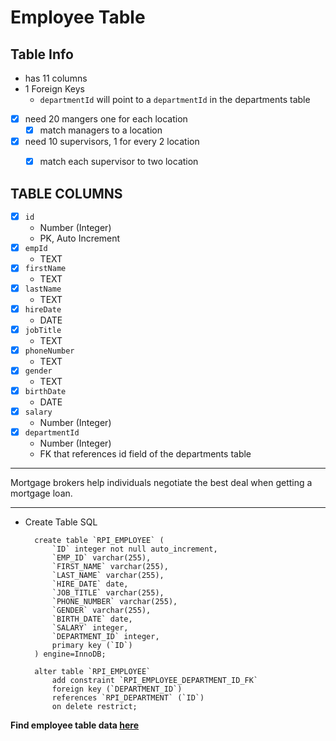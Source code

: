 # Employee Table


## Table Info
- has 11 columns
- 1 Foreign Keys
    - `departmentId` will point to a `departmentId` in the departments table
- [x] need 20 mangers one for each location
    - [x] match managers to a location
- [x] need 10 supervisors, 1 for every 2 location
    - [x] match each supervisor to two location


## TABLE COLUMNS
- [x] `id`
    - Number (Integer)
    - PK, Auto Increment
- [x] `empId`
    - TEXT
- [x] `firstName`
    - TEXT
- [x] `lastName`
    - TEXT
- [x] `hireDate`
    - DATE
- [x] `jobTitle`
    - TEXT
- [x] `phoneNumber`
    - TEXT
- [x] `gender`
    - TEXT
- [x] `birthDate`
    - DATE
- [x] `salary`
    - Number (Integer)
- [x] `departmentId`
    - Number (Integer)
    - FK that references id field of the departments table 

---


Mortgage brokers help individuals negotiate the best deal when getting a mortgage loan.

---

- Create Table SQL
    
        create table `RPI_EMPLOYEE` (
            `ID` integer not null auto_increment,
            `EMP_ID` varchar(255),
            `FIRST_NAME` varchar(255),
            `LAST_NAME` varchar(255),
            `HIRE_DATE` date,
            `JOB_TITLE` varchar(255),
            `PHONE_NUMBER` varchar(255),
            `GENDER` varchar(255),
            `BIRTH_DATE` date,
            `SALARY` integer,
            `DEPARTMENT_ID` integer,
            primary key (`ID`)
        ) engine=InnoDB;

        alter table `RPI_EMPLOYEE`
            add constraint `RPI_EMPLOYEE_DEPARTMENT_ID_FK`
            foreign key (`DEPARTMENT_ID`)
            references `RPI_DEPARTMENT` (`ID`)
            on delete restrict;


**Find employee table data [here](./EmployeeData.md)**